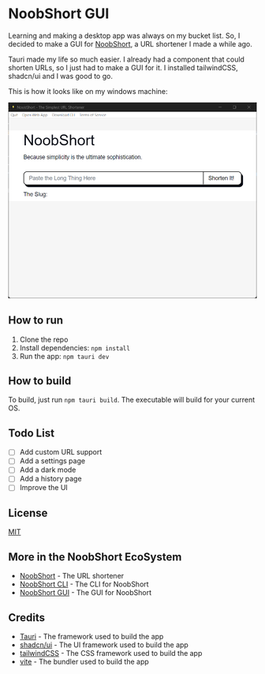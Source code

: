 # NoobShort GUI

Learning and making a desktop app was always on my bucket list. So, I decided to make a GUI for [NoobShort](https://www.noobscience.rocks/go), a URL shortener I made a while ago.

Tauri made my life so much easier. I already had a component that could shorten URLs, so I just had to make a GUI for it.
I installed tailwindCSS, shadcn/ui and I was good to go.

This is how it looks like on my windows machine:

![Screenshot](screenshot.png)

## How to run

1. Clone the repo
2. Install dependencies: `npm install`
3. Run the app: `npm tauri dev`

## How to build

To build, just run `npm tauri build`. The executable will build for your current OS.

## Todo List

- [ ] Add custom URL support
- [ ] Add a settings page
- [ ] Add a dark mode
- [ ] Add a history page
- [ ] Improve the UI

## License

[MIT](LICENSE)

## More in the NoobShort EcoSystem

- [NoobShort](https://www.noobscience.rocks/go) - The URL shortener
- [NoobShort CLI](https://www.github.com/newtoallofthis123/short_cli) - The CLI for NoobShort
- [NoobShort GUI](https://www.github.com/newtoallofthis123/short_gui) - The GUI for NoobShort

## Credits

- [Tauri](https://tauri.studio) - The framework used to build the app
- [shadcn/ui](ui.shadcn.com) - The UI framework used to build the app
- [tailwindCSS](https://tailwindcss.com) - The CSS framework used to build the app
- [vite](https://vitejs.dev) - The bundler used to build the app
